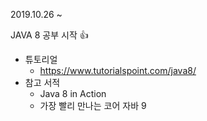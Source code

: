 2019.10.26 ~ 

JAVA 8 공부 시작 :+1:

* 튜토리얼 
    * https://www.tutorialspoint.com/java8/
* 참고 서적 
    * Java 8 in Action
    * 가장 빨리 만나는 코어 자바 9